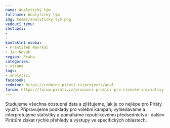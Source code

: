 ```yaml
---
name: Analytický tým
fullname: Analytický tým
img: teams/analyticky-tym.png
vedoucí týmu: 
zástupci:
-
-
kontaktní osoba: 
- František Navrkal
- Jan Novák
region: Praha
categories: 
- strana
tags:
- analytici
facebook: 
redmine: https://redmine.pirati.cz/projects/anal
forum: https://forum.pirati.cz/pracovni-prostor-pro-clenske-iniciativy-f632/analyticko-informacni-tym-t34652-70.html
---
```


Studujeme všechna dostupná data a zjišťujeme, jak je co nejlépe pro Piráty využít. Připravujeme podklady pro volební kampaň; vyhledáváme a interpretujeme statistiky a pomáháme republikovému předsednictvu i dalším Pirátům získat rychlé přehledy a výstupy ve specifických oblastech.

